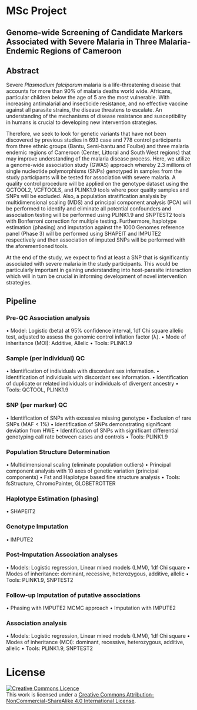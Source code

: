 # MSc Project

## Genome-wide Screening of Candidate Markers Associated with Severe Malaria in Three Malaria-Endemic Regions of Cameroon

## Abstract
Severe *Plasmodium falciparum* malaria is a life-threatening disease that accounts for more than 
90% of malaria deaths world wide. Africans, particular children below the age of 5 are the most 
vulnerable. With increasing antimalarial and insecticide resistance, and no effective vaccine 
against all parasite strains, the disease threatens to escalate. An understanding of the mechanisms 
of disease resistance and susceptibility in humans is crucial to developing new intervention strategies.

 Therefore, we seek to look for genetic variants that have not been discovered by previous 
studies in 693 case and 778 control participants from three ethnic groups (Bantu, Semi-bantu and Foulbe) 
and three malaria endemic regions of Cameroon (Center, Littoral and South West regions) that may 
improve understanding of the malaria disease process. Here, we utilize a genome-wide association 
study (GWAS) approach whereby 2.3 millions of single nucleotide polymorphisms (SNPs) genotyped in 
samples from the study participants will be tested for association with severe malaria. A quality 
control procedure will be applied on the genotype dataset using the QCTOOL2, VCFTOOLS, and PLINK1.9 
tools where poor quality samples and SNPs will be excluded. Also, a population stratification analysis 
by multidimensional scaling (MDS) and principal component analysis (PCA) will be performed to identify 
and eliminate all potential confounders and association testing will be performed using PLINK1.9 and 
SNPTEST2 tools with Bonferroni correction for multiple testing. Furthermore, haplotype estimation (phasing) 
and imputation against the 1000 Genomes reference panel (Phase 3) will be performed using SHAPEIT and 
IMPUTE2 respectively and then association of imputed SNPs will be performed with the aforementioned tools.

 At the end of the study, we expect to find at least a SNP that is significantly associated with 
severe malaria in the study participants. This would be particularly important in gaining understanding 
into host-parasite interaction which will in turn be crucial in informing development of novel 
intervention strategies.

## Pipeline

### Pre-QC Association analysis
 • Model: Logistic (beta) at 95% confidence interval, 1df Chi square allelic test, adjusted to assess the gonomic control inflation factor (λ).
 • Mode of inheritance (MOI): Additive, Allelic
 • Tools: PLINK1.9

### Sample (per individual) QC
 • Identification of individuals with discordant sex information.
 • Identification of individuals with discordant sex information.
 • Identification of duplicate or related individuals or individuals of divergent ancestry
 • Tools: QCTOOL, PLINK1.9

### SNP (per marker) QC
 • Identification of SNPs with excessive missing genotype
 • Exclusion of rare SNPs (MAF < 1%)
 • Identification of SNPs demonstrating significant deviation from HWE
 • Identification of SNPs with significant differential genotyping call rate between cases and controls
 • Tools: PLINK1.9
      
### Population Structure Determination
 • Multidimensional scaling (eliminate population outliers)
 • Principal component analysis with 10 axes of genetic variation (principal components)
 • Fst and Haplotype based fine structure analysis
 • Tools: fsStructure, ChromoPainter, GLOBETROTTER

### Haplotype Estimation (phasing)
 • SHAPEIT2

### Genotype Imputation
 • IMPUTE2

### Post-Imputation Association analyses
 • Models: Logistic regression, Linear mixed models (LMM),  1df Chi square
 • Modes of inheritance: dominant, recessive, heterozygous, additive, allelic
 • Tools: PLINK1.9, SNPTEST2

### Follow-up Imputation of putative associations
 • Phasing with IMPUTE2 MCMC approach
 • Imputation with IMPUTE2

### Association analysis
 • Models: Logistic regression, Linear mixed models (LMM),  1df Chi square
 • Modes of inheritance (MOI): dominant, recessive, heterozygous, additive, allelic
 • Tools: PLINK1.9, SNPTEST2

# License
<a rel="license" href="http://creativecommons.org/licenses/by-nc-sa/4.0/"><img alt="Creative Commons Licence" 
style="border-width:0" src="https://i.creativecommons.org/l/by-nc-sa/4.0/88x31.png" /></a><br />This work is 
licensed under a <a rel="license" href="http://creativecommons.org/licenses/by-nc-sa/4.0/">
Creative Commons Attribution-NonCommercial-ShareAlike 4.0 International License</a>.

